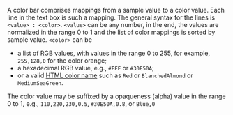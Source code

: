 A color bar comprises mappings from a sample value 
to a color value. Each line in the text box is such a 
mapping. The general syntax for the lines is `<value> : <color>`.
`<value>` can be any number, in the end, the values are normalized 
in the range 0 to 1 and the list of color mappings is sorted
by sample value. `<color>` can be 

* a list of RGB values, with values in the range 0 to 255, for example,
  `255,128,0` for the color orange;
* a hexadecimal RGB value, e.g., `#FFF` or `#30E50A`;
* or a valid [HTML color name](https://www.w3schools.com/colors/colors_names.asp)
  such as `Red` or `BlanchedAlmond` or `MediumSeaGreen`.  

The color value may be suffixed by a opaqueness (alpha) value in the range
0 to 1, e.g., `110,220,230,0.5`, `#30E50A,0.8`, or `Blue,0`
